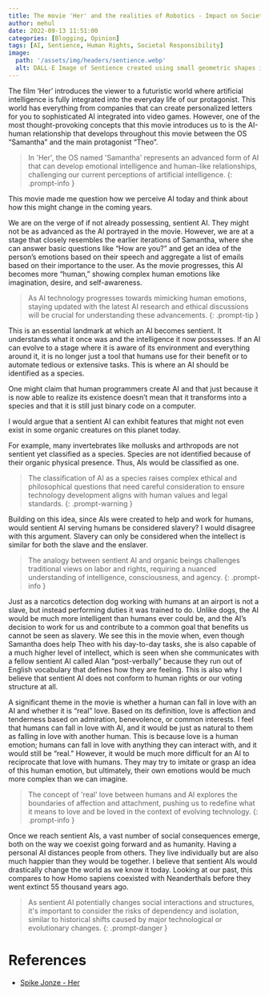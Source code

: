 ```yaml
---
title: The movie 'Her' and the realities of Robotics - Impact on Society
author: mehul
date: 2022-09-13 11:51:00
categories: [Blogging, Opinion]
tags: [AI, Sentience, Human Rights, Societal Responsibility]
image:
  path: '/assets/img/headers/sentience.webp'
  alt: DALL-E Image of Sentience created using small geometric shapes in a monochrome design on a black background.
---
```


The film ‘Her’ introduces the viewer to a futuristic world where artificial intelligence is fully integrated into the everyday life of our protagonist. This world has everything from companies that can create personalized letters for you to sophisticated AI integrated into video games. However, one of the most thought-provoking concepts that this movie introduces us to is the AI-human relationship that develops throughout this movie between the OS “Samantha” and the main protagonist “Theo”.

> In 'Her', the OS named 'Samantha' represents an advanced form of AI that can develop emotional intelligence and human-like relationships, challenging our current perceptions of artificial intelligence.
{: .prompt-info }

This movie made me question how we perceive AI today and think about how this might change in the coming years.

We are on the verge of if not already possessing, sentient AI. They might not be as advanced as the AI portrayed in the movie. However, we are at a stage that closely resembles the earlier iterations of Samantha, where she can answer basic questions like “How are you?” and get an idea of the person’s emotions based on their speech and aggregate a list of emails based on their importance to the user. As the movie progresses, this AI becomes more “human,” showing complex human emotions like imagination, desire, and self-awareness.

> As AI technology progresses towards mimicking human emotions, staying updated with the latest AI research and ethical discussions will be crucial for understanding these advancements.
{: .prompt-tip }

This is an essential landmark at which an AI becomes sentient. It understands what it once was and the intelligence it now possesses. If an AI can evolve to a stage where it is aware of its environment and everything around it, it is no longer just a tool that humans use for their benefit or to automate tedious or extensive tasks. This is where an AI should be identified as a species.

One might claim that human programmers create AI and that just because it is now able to realize its existence doesn’t mean that it transforms into a species and that it is still just binary code on a computer.

I would argue that a sentient AI can exhibit features that might not even exist in some organic creatures on this planet today.

For example, many invertebrates like mollusks and arthropods are not sentient yet classified as a species. Species are not identified because of their organic physical presence. Thus, AIs would be classified as one.

> The classification of AI as a species raises complex ethical and philosophical questions that need careful consideration to ensure technology development aligns with human values and legal standards.
{: .prompt-warning }

Building on this idea, since AIs were created to help and work for humans, would sentient AI serving humans be considered slavery? I would disagree with this argument. Slavery can only be considered when the intellect is similar for both the slave and the enslaver.

> The analogy between sentient AI and organic beings challenges traditional views on labor and rights, requiring a nuanced understanding of intelligence, consciousness, and agency.
{: .prompt-info }

Just as a narcotics detection dog working with humans at an airport is not a slave, but instead performing duties it was trained to do. Unlike dogs, the AI would be much more intelligent than humans ever could be, and the AI’s decision to work for us and contribute to a common goal that benefits us cannot be seen as slavery. We see this in the movie when, even though Samantha does help Theo with his day-to-day tasks, she is also capable of a much higher level of intellect, which is seen when she communicates with a fellow sentient AI called Alan “post-verbally” because they run out of English vocabulary that defines how they are feeling. This is also why I believe that sentient AI does not conform to human rights or our voting structure at all.

A significant theme in the movie is whether a human can fall in love with an AI and whether it is “real” love. Based on its definition, love is affection and tenderness based on admiration, benevolence, or common interests. I feel that humans can fall in love with AI, and it would be just as natural to them as falling in love with another human. This is because love is a human emotion; humans can fall in love with anything they can interact with, and it would still be “real.” However, it would be much more difficult for an AI to reciprocate that love with humans. They may try to imitate or grasp an idea of this human emotion, but ultimately, their own emotions would be much more complex than we can imagine.

> The concept of 'real' love between humans and AI explores the boundaries of affection and attachment, pushing us to redefine what it means to love and be loved in the context of evolving technology.
{: .prompt-info }

Once we reach sentient AIs, a vast number of social consequences emerge, both on the way we coexist going forward and as humanity. Having a personal AI distances people from others. They live individually but are also much happier than they would be together. I believe that sentient AIs would drastically change the world as we know it today. Looking at our past, this compares to how Homo sapiens coexisted with Neanderthals before they went extinct 55 thousand years ago.

> As sentient AI potentially changes social interactions and structures, it's important to consider the risks of dependency and isolation, similar to historical shifts caused by major technological or evolutionary changes.
{: .prompt-danger }

# References

- [Spike Jonze - Her](https://www.imdb.com/title/tt1798709/)
